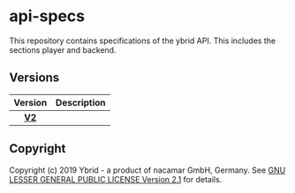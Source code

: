 # api-specs
This repository contains specifications of the ybrid API. This includes the sections player and backend.

## Versions

Version | Description
:-----: | :----------
[**V2**](./tree/master/v2) |

## Copyright
Copyright (c) 2019 Ybrid - a product of nacamar GmbH, Germany. See [GNU LESSER GENERAL PUBLIC LICENSE Version 2.1](LICENSE) for details.
